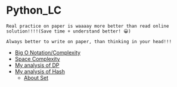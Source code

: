 # Python_LC
```
Real practice on paper is waaaay more better than read online solution!!!!(Save time + understand better! 😀)
```
```
Always better to write on paper, than thinking in your head!!!
```
* [Big O Notation/Complexity](http://web.mit.edu/16.070/www/lecture/big_o.pdf)
* [Space Complexity](https://www.ics.uci.edu/~pattis/ICS-33/lectures/complexitypython.txt)
* [My analysis of DP](https://github.com/tingyuyang/python_lc/blob/master/Memo/About%20DP.md)
* [My analysis of Hash](https://github.com/tingyuyang/python_lc/blob/master/Memo/About%20Hash.md)
  * [About Set](https://github.com/tingyuyang/python_lc/blob/master/Memo/About%20Set.md)
